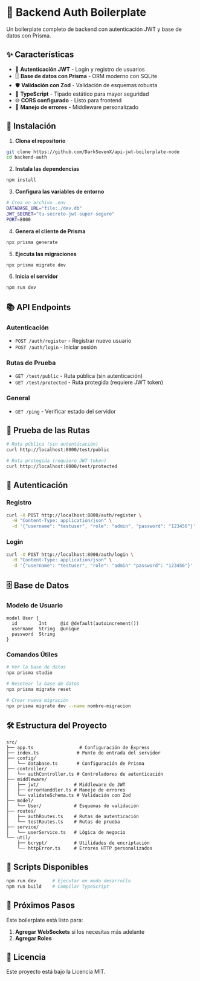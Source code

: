 # 🚀 Backend Auth Boilerplate

Un boilerplate completo de backend con autenticación JWT y base de datos con Prisma.

## ✨ Características

- 🔐 **Autenticación JWT** - Login y registro de usuarios
- 🗄️ **Base de datos con Prisma** - ORM moderno con SQLite
- 🛡️ **Validación con Zod** - Validación de esquemas robusta
- 🎯 **TypeScript** - Tipado estático para mayor seguridad
- 🌐 **CORS configurado** - Listo para frontend
- 📝 **Manejo de errores** - Middleware personalizado

## 🚀 Instalación

1. **Clona el repositorio**
```bash
git clone https://github.com/DarkSevenX/api-jwt-boilerplate-node
cd backend-auth
```

2. **Instala las dependencias**
```bash
npm install
```

3. **Configura las variables de entorno**
```bash
# Crea un archivo .env
DATABASE_URL="file:./dev.db"
JWT_SECRET="tu-secreto-jwt-super-seguro"
PORT=8000
```

4. **Genera el cliente de Prisma**
```bash
npx prisma generate
```

5. **Ejecuta las migraciones**
```bash
npx prisma migrate dev
```

6. **Inicia el servidor**
```bash
npm run dev
```

## 📚 API Endpoints

### Autenticación
- `POST /auth/register` - Registrar nuevo usuario
- `POST /auth/login` - Iniciar sesión

### Rutas de Prueba
- `GET /test/public` - Ruta pública (sin autenticación)
- `GET /test/protected` - Ruta protegida (requiere JWT token)

### General
- `GET /ping` - Verificar estado del servidor

## 🧪 Prueba de las Rutas

```bash
# Ruta pública (sin autenticación)
curl http://localhost:8000/test/public

# Ruta protegida (requiere JWT token)
curl http://localhost:8000/test/protected
```

## 🔐 Autenticación

### Registro
```bash
curl -X POST http://localhost:8000/auth/register \
  -H "Content-Type: application/json" \
  -d '{"username": "testuser", "role": "admin", "password": "123456"}'
```

### Login
```bash
curl -X POST http://localhost:8000/auth/login \
  -H "Content-Type: application/json" \
  -d '{"username": "testuser", "role": "admin" "password": "123456"}'
```

## 🗄️ Base de Datos

### Modelo de Usuario
```prisma
model User {
  id        Int     @id @default(autoincrement())
  username  String  @unique
  password  String 
}
```

### Comandos Útiles
```bash
# Ver la base de datos
npx prisma studio

# Resetear la base de datos
npx prisma migrate reset

# Crear nueva migración
npx prisma migrate dev --name nombre-migracion
```

## 🛠️ Estructura del Proyecto

```
src/
├── app.ts                 # Configuración de Express
├── index.ts              # Punto de entrada del servidor
├── config/
│   └── database.ts       # Configuración de Prisma
├── controller/
│   └── authController.ts # Controladores de autenticación
├── middleware/
│   ├── jwt/             # Middleware de JWT
│   ├── errorHanddler.ts # Manejo de errores
│   └── validateSchema.ts # Validación con Zod
├── model/
│   └── User/            # Esquemas de validación
├── routes/
│   ├── authRoutes.ts    # Rutas de autenticación
│   └── testRoutes.ts    # Rutas de prueba
├── service/
│   └── userService.ts   # Lógica de negocio
└── util/
    ├── bcrypt/          # Utilidades de encriptación
    └── httpError.ts     # Errores HTTP personalizados
```

## 🔧 Scripts Disponibles

```bash
npm run dev      # Ejecutar en modo desarrollo
npm run build    # Compilar TypeScript
```

## 🚀 Próximos Pasos

Este boilerplate está listo para:
1. **Agregar WebSockets** si los necesitas más adelante
2. **Agregar Roles**

## 📄 Licencia

Este proyecto está bajo la Licencia MIT.
